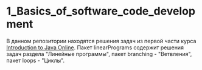 # 1_Basics_of_software_code_development
В данном репозитории находятся решения задач из первой части курса [Introduction to Java Online](https://training.by/#!/Training/2397?lang=en).
Пакет linearPrograms содержит решения задач раздела "Линейные программы", пакет branching - "Ветвления", пакет loops - "Циклы".
